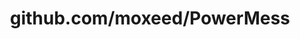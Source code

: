 ---
layout: post
title: github.com/moxeed/PowerMess
categories: link
tags: [انگلیسی, برنامه‌نویسی]
---
